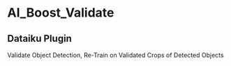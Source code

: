 # AI_Boost_Validate
## Dataiku Plugin
Validate Object Detection, Re-Train on Validated Crops of Detected Objects
